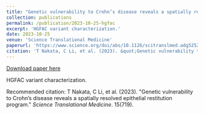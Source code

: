```yaml
---
title: "Genetic vulnerability to Crohn’s disease reveals a spatially resolved epithelial restitution program"
collection: publications
permalink: /publication/2023-10-25-hgfac
excerpt: 'HGFAC variant characterization.'
date: 2023-10-25
venue: 'Science Translational Medicine'
paperurl: 'https://www.science.org/doi/abs/10.1126/scitranslmed.adg5252'
citation: 'T Nakata, C Li, et al. (2023). &quot;Genetic vulnerability to Crohn’s disease reveals a spatially resolved epithelial restitution program.&quot; <i>Science Translational Medicine</i>. 15(719).'
---
```


<a href='https://www.science.org/doi/abs/10.1126/scitranslmed.adg5252'>Download paper here</a>

HGFAC variant characterization.

Recommended citation: T Nakata, C Li, et al. (2023). "Genetic vulnerability to Crohn’s disease reveals a spatially resolved epithelial restitution program." <i>Science Translational Medicine</i>. 15(719).